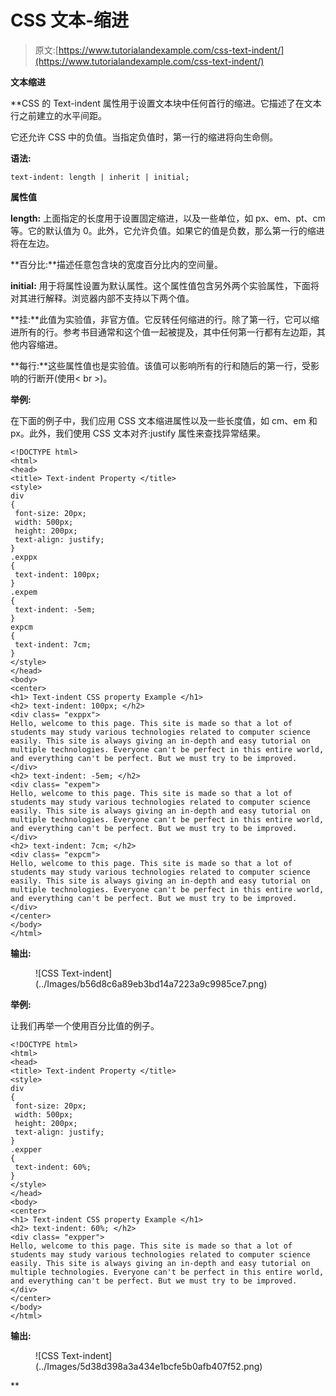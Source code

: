 # CSS 文本-缩进

> 原文:[https://www.tutorialandexample.com/css-text-indent/](https://www.tutorialandexample.com/css-text-indent/)

**文本缩进**

 **CSS 的 Text-indent 属性用于设置文本块中任何首行的缩进。它描述了在文本行之前建立的水平间距。

它还允许 CSS 中的负值。当指定负值时，第一行的缩进将向生命侧。

**语法:**

```
text-indent: length | inherit | initial;  
```

**属性值**

**length:** 上面指定的长度用于设置固定缩进，以及一些单位，如 px、em、pt、cm 等。它的默认值为 0。此外，它允许负值。如果它的值是负数，那么第一行的缩进将在左边。

**百分比:**描述任意包含块的宽度百分比内的空间量。

**initial:** 用于将属性设置为默认属性。这个属性值包含另外两个实验属性，下面将对其进行解释。浏览器内部不支持以下两个值。

**挂:**此值为实验值，非官方值。它反转任何缩进的行。除了第一行，它可以缩进所有的行。参考书目通常和这个值一起被提及，其中任何第一行都有左边距，其他内容缩进。

**每行:**这些属性值也是实验值。该值可以影响所有的行和随后的第一行，受影响的行断开(使用< br >)。

**举例:**

在下面的例子中，我们应用 CSS 文本缩进属性以及一些长度值，如 cm、em 和 px。此外，我们使用 CSS 文本对齐:justify 属性来查找异常结果。

```
<!DOCTYPE html>
<html>
<head>
<title> Text-indent Property </title>
<style>
div
{
 font-size: 20px;
 width: 500px;
 height: 200px;
 text-align: justify;
}
.exppx
{
 text-indent: 100px;
}
.expem
{
 text-indent: -5em;
}
expcm
{
 text-indent: 7cm;
}
</style>
</head>
<body>
<center>
<h1> Text-indent CSS property Example </h1>
<h2> text-indent: 100px; </h2>
<div class= "exppx">
Hello, welcome to this page. This site is made so that a lot of students may study various technologies related to computer science easily. This site is always giving an in-depth and easy tutorial on multiple technologies. Everyone can't be perfect in this entire world, and everything can't be perfect. But we must try to be improved.
</div>
<h2> text-indent: -5em; </h2>
<div class= "expem">
Hello, welcome to this page. This site is made so that a lot of students may study various technologies related to computer science easily. This site is always giving an in-depth and easy tutorial on multiple technologies. Everyone can't be perfect in this entire world, and everything can't be perfect. But we must try to be improved.
</div>
<h2> text-indent: 7cm; </h2>
<div class= "expcm">
Hello, welcome to this page. This site is made so that a lot of students may study various technologies related to computer science easily. This site is always giving an in-depth and easy tutorial on multiple technologies. Everyone can't be perfect in this entire world, and everything can't be perfect. But we must try to be improved.
</div>
</center>
</body>
</html>
```

**输出:**

<figure class="wp-block-image size-large">![CSS Text-indent](../Images/b56d8c6a89eb3bd14a7223a9c9985ce7.png)</figure>

**举例:**

让我们再举一个使用百分比值的例子。

```
<!DOCTYPE html>
<html>
<head>
<title> Text-indent Property </title>
<style>
div
{
 font-size: 20px;
 width: 500px;
 height: 200px;
 text-align: justify;
}
.expper
{
 text-indent: 60%;
}
</style>
</head>
<body>
<center>
<h1> Text-indent CSS property Example </h1>
<h2> text-indent: 60%; </h2>
<div class= "expper">
Hello, welcome to this page. This site is made so that a lot of students may study various technologies related to computer science easily. This site is always giving an in-depth and easy tutorial on multiple technologies. Everyone can't be perfect in this entire world, and everything can't be perfect. But we must try to be improved.
</div>
</center>
</body>
</html>
```

**输出:**

<figure class="wp-block-image size-large">![CSS Text-indent](../Images/5d38d398a3a434e1bcfe5b0afb407f52.png)</figure>**